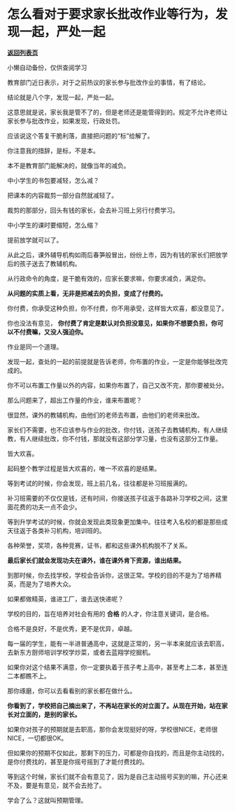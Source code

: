 # 怎么看对于要求家长批改作业等行为，发现一起，严处一起

[**返回列表页**](/gzh/记忆承载3)

小懒自动备份，仅供查阅学习

教育部门近日表示，对于之前热议的家长参与批改作业的事情，有了结论。  

  

结论就是八个字，发现一起，严处一起。

  

这意思就是说，家长我是管不了的，但是老师还是能管得到的。规定不允许老师让家长参与批改作业，如果发现，行政处罚。  

  

应该说这个答复干脆利落，直接把问题的“标”给解了。  

  

你注意我的措辞，是标，不是本。

  

本不是教育部门能解决的，就像当年的减负。

  

中小学生的书包要减轻，怎么减？

  

把课本的内容裁剪一部分自然就减轻了。

  

裁剪的那部分，回头有钱的家长，会去补习班上另行付费学习。  

  

中小学生的课时要缩短，怎么缩？  

  

提前放学就可以了。

  

从此之后，课外辅导机构如雨后春笋般冒出，纷纷上市，因为有钱的家长们把放学后的孩子送去了教辅机构。

  

从行政命令的角度，是干脆有效的，应家长要求嘛，你要求减负，满足你。

  

 **从问题的实质上看，无非是把减去的负担，变成了付费的。**  

  

你付费，你承受这种负担，你不付费，你不用承受，这样皆大欢喜，都没意见了。

  

你也没法有意见， **你付费了肯定是默认对负担没意见，如果你不想要负担，你可以不付费嘛，又没人强迫你。**

  

作业是同一个道理。  

  

发现一起，查处的一起的前提就是告诉老师，你布置的作业，一定是你能够批改完成的。  

  

你不可以布置工作量以外的内容，如果你布置了，自己又改不完，那你要被处分。  

  

那么问题来了，超出工作量的作业，谁来布置呢？  

  

很显然，课外的教辅机构，由他们的老师去布置，由他们的老师来批改。

  

家长们不需要，也不应该参与作业的批改，你付钱，送孩子去教辅机构，有人继续教，有人继续批改，你不付钱，那就没有这部分学习量，也没有这部分工作量。  

  

皆大欢喜。

  

起码整个教学过程是皆大欢喜的，唯一不欢喜的是结果。  

  

等到考试的时候，你会发现，班上前几名，往往都是补习班报满的。  

  

补习班需要的不仅仅是钱，还有时间，你接送孩子往返于各路补习学校之间，这里面花费的功夫一点不会少。

  

等到升学考试的时候，你就会发现此类现象更加集中。往往考入名校的都是那些成天往返于各类补习机构，培训班的。  

  

各种荣誉，奖项，各种竞赛，证书，都和这些课外机构脱不了关系。  

  

 **最后家长们就会发现功夫在课外，谁在课外肯下资源，谁出结果。**

  

到那时候，你去找学校，学校会告诉你，这很正常。学校的目的不是为了培养精英，而是为了培养大众。

  

如果都做精英，谁进工厂，谁去送快递呢？  

  

学校的目的，旨在培养对社会有用的 **合格** 的人才，你注意关键词，是合格。  

  

合格不是良好，不是优秀，更不是优异，卓越。  

  

每一届的学生，能有一半进普通高中，这就是正常的，另一半本来就应该去职高，去新东方厨师培训学校学炒菜，或者去蓝翔学挖掘机。

  

如果你对这个结果不满意，你一定要执着于孩子考上高中，甚至考上二本，甚至连二本都瞧不上。

  

那你琢磨，你可以去看看别的家长都在做什么。

  

 **你看到了，学校把自己摘出来了，不再站在家长的对立面了。从现在开始，站在家长对立面的，是别的家长。**

  

如果你对孩子的预期就是去职高，那你会发现挺好的呀，学校很NICE，老师很NICE，一切都很OK。

  

但如果你的预期不仅如此，那剩下的压力，可都是你自找的，而且是你主动找的，是你付费找的，甚至是你摇号摇到了才能付费找的。  

  

等到这个时候，家长们就不会有意见了，因为是自己主动摇号买到的嘛，开心还来不及，要是有意见，就不会去抢了。  

  

学会了么？这就叫预期管理。

